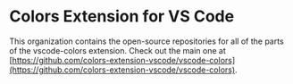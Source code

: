 # Colors Extension for VS Code
This organization contains the open-source repositories for all of the parts of the vscode-colors extension.
Check out the main one at [https://github.com/colors-extension-vscode/vscode-colors](https://github.com/colors-extension-vscode/vscode-colors).
